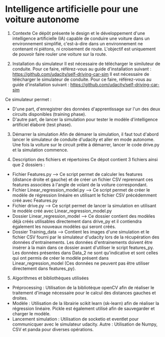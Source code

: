 # Intelligence artificielle pour une voiture autonome

1) Contexte
Ce dépôt présente le design et le développement d'une intelligence artificielle (IA) capable de conduire une voiture dans un environnement simplifié, c'est-à-dire dans un environnement ne contenant ni piétons, ni croisement de route. L'objectif est uniquement de pouvoir faire rouler une voiture sur la route.

2) Installation du simulateur
Il est nécessaire de télécharger le similuteur de conduite. Pour ce faire, référez-vous au guide d'installation suivant : https://github.com/udacity/self-driving-car-sim
Il est nécessaire de télécharger le simulateur de conduite. Pour ce faire, référez-vous au guide d'installation suivant : https://github.com/udacity/self-driving-car-sim

  Ce simulateur permet :
  - D'une part, d'enregistrer des données d'apprentissage sur l'un des deux circuits disponibles (training phase).
  - D'autre part, de lancer la simulation pour tester le modèle d'intelligence artificiel élaboré (test phase).

3) Démarrer la simulation 
Afin de démarer la simulation, il faut tout d'abord lancer le simulateur de conduite d'udacity et aller en mode autonome. Une fois la voiture sur le circuit prête à démarrer, lancer le code drive.py et la simulation commence.

4) Description des fichiers et répertoires
Ce dépot contient 3 fichiers ainsi que 2 dossiers : 
- Fichier Features.py --> Ce script permet de calculer les features (distance droite et gauche) et de créer un fichier CSV reprennant ces features associées à l'angle de volant de la voiture correspondant.
- Fichier Linear_regression_model.py --> Ce script permet de créer le modèle de régression linéaire en utilisant le fichier CSV précédemment créé avec Features.py
- Fichier drive.py --> Ce script permet de lancer la simulation en utilisant le modèle créé avec Linear_regression_model.py
- Dossier Linear_regression_model --> Ce dossier contient des modèles déjà créés utilisables directement dans drive_py et il contiendra également les nouveaux modèles qui seront créés. 
- Dossier Training_data --> Contient les images d'une simulation et le fichier CSV fourni par le simulateur d'udacity lors de la récupération des données d'entrainements. Les données d'entrainements doivent être insérer à la main dans ce dossier avant d'utiliser le script features_py. Les données présentes dans Data_2 ne sont qu'indicative et sont celles qui ont permis de créer le modèle présent dans Linear_regression_model (Ces données ne peuvent pas être utiliser directement dans features_py).

5) Algorithmes et bibliothèques utilisées
- Préprocessing : Utilisation de la bibliotèque openCV afin de réaliser le traitement d'image nécessaire pour le calcul des distances gauches et droites.
- Modèle : Utilisation de la librairie scikit learn (sk-learn) afin de réaliser la régression linéaire. Pickle est également utilisé afin de sauvegarder et charger le modèle.
- Lancement simulation : Utilisation de socketio et eventlet pour communicquer avec le simulateur udacity. 
Autre : Utilisation de Numpy, CSV et panda pour diverses opérations.
